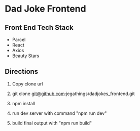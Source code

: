 # Dad Joke Frontend

## Front End Tech Stack

- Parcel
- React
- Axios
- Beauty Stars
 
## Directions

1. Copy clone url

2. git clone git@github.com:jegathings/dadjokes_frontend.git

3. npm install

4. run dev server with command "npm run dev"

5. build final output with "npm run build"
